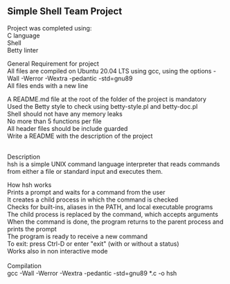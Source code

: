 ## Simple Shell Team Project

Project was completed using: <br/>
C language <br/>
Shell <br/>
Betty linter <br/>

General Requirement for project <br/>
All files are compiled on Ubuntu 20.04 LTS using gcc, using the options -Wall -Werror -Wextra -pedantic -std=gnu89<br/>
All files ends with a new line

A README.md file at the root of the folder of the project is mandatory<br/>
Used the Betty style to check using betty-style.pl and betty-doc.pl<br/>
Shell should not have any memory leaks<br/>
No more than 5 functions per file<br/>
All header files should be include guarded<br/>
Write a README with the description of the project<br/><br/>

Description<br/>
hsh is a simple UNIX command language interpreter that reads commands from either a file or standard input and executes them.

How hsh works<br/>
Prints a prompt and waits for a command from the user<br/>
It creates a child process in which the command is checked<br/>
Checks for built-ins, aliases in the PATH, and local executable programs<br/>
The child process is replaced by the command, which accepts arguments<br/>
When the command is done, the program returns to the parent process and prints the prompt<br/>
The program is ready to receive a new command<br/>
To exit: press Ctrl-D or enter "exit" (with or without a status)<br/>
Works also in non interactive mode<br/><br/>
Compilation<br/>
gcc -Wall -Werror -Wextra -pedantic -std=gnu89 *.c -o hsh
